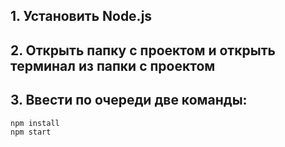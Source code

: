 ## 1. Установить Node.js
## 2. Открыть папку с проектом и открыть терминал из папки с проектом
## 3. Ввести по очереди две команды:
```
npm install
npm start
```
